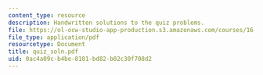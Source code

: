 ```yaml
---
content_type: resource
description: Handwritten solutions to the quiz problems.
file: https://ol-ocw-studio-app-production.s3.amazonaws.com/courses/16-30-estimation-and-control-of-aerospace-systems-spring-2004/0ac4a09cb4be8101bd82b02c30f708d2_quiz_soln.pdf
file_type: application/pdf
resourcetype: Document
title: quiz_soln.pdf
uid: 0ac4a09c-b4be-8101-bd82-b02c30f708d2
---
```

